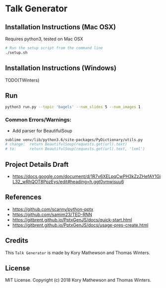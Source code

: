 # Talk Generator

## Installation Instructions (Mac OSX)

Requires python3, tested on Mac OSX

```sh
# Run the setup script from the command line
./setup.sh
```

## Installation Instructions (Windows)

TODO(TWinters)

## Run

```sh
python3 run.py --topic 'bagels' --num_slides 5 --num_images 1
```

### Common Errors/Warnings:

* Add parser for BeautifulSoup

```sh
sublime venv/lib/python3.6/site-packages/PyDictionary/utils.py
# change:  return BeautifulSoup(requests.get(url).text)
# to: 	   return BeautifulSoup(requests.get(url).text, 'lxml')
```

## Project Details Draft

* https://docs.google.com/document/d/1R7v6XELpqCwPH3kZzZHefAY1GiL32_wRhQOT8PpzEys/edit#heading=h.ggt0vmwisuu6

## References

* https://github.com/scanny/python-pptx
* https://github.com/samim23/TED-RNN
* https://gitbrent.github.io/PptxGenJS/docs/quick-start.html
* https://gitbrent.github.io/PptxGenJS/docs/usage-pres-create.html

## Credits

This ``Talk Generator`` is made by Kory Mathewson and Thomas Winters.

## License

MIT License. Copyright (c) 2018 Kory Mathewson and Thomas Winters.